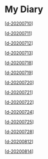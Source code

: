 # My Diary

[[d-20200710]]

[[d-20200711]]

[[d-20200712]]

[[d-20200713]]

[[d-20200718]]

[[d-20200719]]

[[d-20200720]]

[[d-20200721]]

[[d-20200722]]

[[d-20200724]]

[[d-20200725]]

[[d-20200728]]

[[d-20200812]]

[[d-20200814]]

[//begin]: # "Autogenerated link references for markdown compatibility"
[d-20200710]: d-20200710 "D 20200710"
[d-20200711]: d-20200711 "D 20200711"
[d-20200712]: d-20200712 "D 20200712"
[d-20200713]: d-20200713 "D 20200713"
[d-20200718]: d-20200718 "D 20200718"
[d-20200719]: d-20200719 "D 20200719"
[d-20200720]: d-20200720 "D 20200720"
[d-20200721]: d-20200721 "D 20200721"
[d-20200722]: d-20200722 "D 20200722"
[d-20200724]: d-20200724 "D 20200724"
[d-20200725]: d-20200725 "D 20200725"
[d-20200728]: d-20200728 "D 20200728"
[d-20200812]: d-20200812 "D 20200812"
[d-20200814]: d-20200814 "D 20200814"
[//end]: # "Autogenerated link references"

